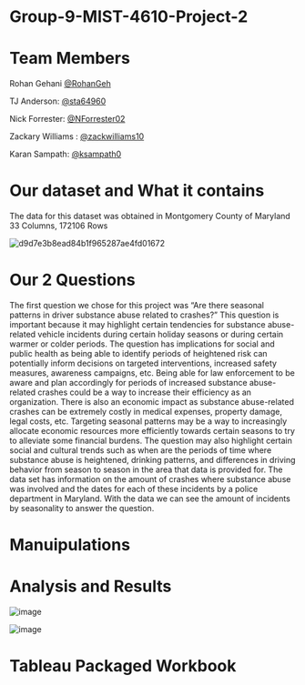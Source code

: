 # Group-9-MIST-4610-Project-2

# Team Members
Rohan Gehani [@RohanGeh](https://github.com/RohanGeh)

TJ Anderson: [@sta64960](https://github.com/sta64960)

Nick Forrester: [@NForrester02](https://github.com/NForrester02)

Zackary Williams : [@zackwilliams10](https://github.com/zackwilliams10)

Karan Sampath: [@ksampath0](https://github.com/ksampath0)

# Our dataset and What it contains

The data for this dataset was obtained in Montgomery County of Maryland
33 Columns, 172106 Rows

![d9d7e3b8ead84b1f965287ae4fd01672](https://github.com/RohanGeh/Group-9-MIST-4610-Project-2/assets/150191828/493dfa30-7449-4934-b203-40cb97b09aff)

# Our 2 Questions

The first question we chose for this project was “Are there seasonal patterns in driver substance abuse related to crashes?” This question is important because it may highlight certain tendencies for substance abuse-related vehicle incidents during certain holiday seasons or during certain warmer or colder periods. The question has implications for social and public health as being able to identify periods of heightened risk can potentially inform decisions on targeted interventions, increased safety measures, awareness campaigns, etc. Being able for law enforcement to be aware and plan accordingly for periods of increased substance abuse-related crashes could be a way to increase their efficiency as an organization. There is also an economic impact as substance abuse-related crashes can be extremely costly in medical expenses, property damage, legal costs, etc. Targeting seasonal patterns may be a way to increasingly allocate economic resources more efficiently towards certain seasons to try to alleviate some financial burdens. The question may also highlight certain social and cultural trends such as when are the periods of time where substance abuse is heightened, drinking patterns, and differences in driving behavior from season to season in the area that data is provided for. The data set has information on the amount of crashes where substance abuse was involved and the dates for each of these incidents by a police department in Maryland. With the data we can see the amount of incidents by seasonality to answer the question. 

# Manuipulations

# Analysis and Results
![image](https://github.com/RohanGeh/Group-9-MIST-4610-Project-2/assets/150191828/da8c1505-7c03-4028-8f02-3054d30e4f09)

![image](https://github.com/RohanGeh/Group-9-MIST-4610-Project-2/assets/150191828/ccc2fe43-5586-478a-abc6-83c940581107)


# Tableau Packaged Workbook
